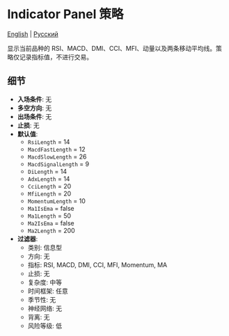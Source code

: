 # Indicator Panel 策略
[English](README.md) | [Русский](README_ru.md)

显示当前品种的 RSI、MACD、DMI、CCI、MFI、动量以及两条移动平均线。策略仅记录指标值，不进行交易。

## 细节

- **入场条件**: 无
- **多空方向**: 无
- **出场条件**: 无
- **止损**: 无
- **默认值**:
  - `RsiLength` = 14
  - `MacdFastLength` = 12
  - `MacdSlowLength` = 26
  - `MacdSignalLength` = 9
  - `DiLength` = 14
  - `AdxLength` = 14
  - `CciLength` = 20
  - `MfiLength` = 20
  - `MomentumLength` = 10
  - `Ma1IsEma` = false
  - `Ma1Length` = 50
  - `Ma2IsEma` = false
  - `Ma2Length` = 200
- **过滤器**:
  - 类别: 信息型
  - 方向: 无
  - 指标: RSI, MACD, DMI, CCI, MFI, Momentum, MA
  - 止损: 无
  - 复杂度: 中等
  - 时间框架: 任意
  - 季节性: 无
  - 神经网络: 无
  - 背离: 无
  - 风险等级: 低
